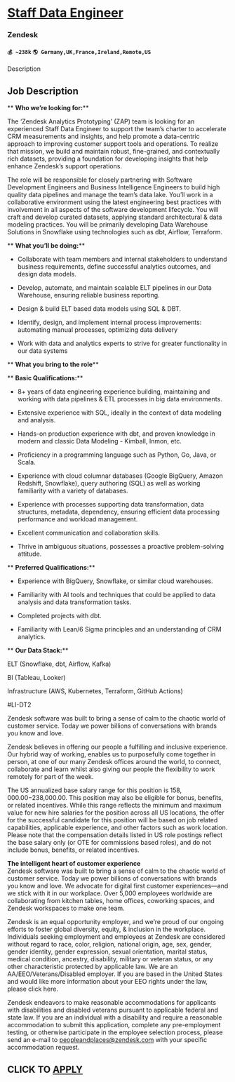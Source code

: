 # [Staff Data Engineer](https://www.remotewlb.com/apply/staff-data-engineer-85655)  
### Zendesk  
#### `💰 ~238k` `🌎 Germany,UK,France,Ireland,Remote,US`  

Description

## Job Description

 ** **Who we’re looking for:****

The ‘Zendesk Analytics Prototyping’ (ZAP) team is looking for an experienced Staff Data Engineer to support the team’s charter to accelerate CRM measurements and insights, and help promote a data-centric approach to improving customer support tools and operations. To realize that mission, we build and maintain robust, fine-grained, and contextually rich datasets, providing a foundation for developing insights that help enhance Zendesk’s support operations.

The role will be responsible for closely partnering with Software Development Engineers and Business Intelligence Engineers to build high quality data pipelines and manage the team’s data lake. You’ll work in a collaborative environment using the latest engineering best practices with involvement in all aspects of the software development lifecycle. You will craft and develop curated datasets, applying standard architectural & data modeling practices. You will be primarily developing Data Warehouse Solutions in Snowflake using technologies such as dbt, Airflow, Terraform.

 ** **What you’ll be doing:****

  * Collaborate with team members and internal stakeholders to understand business requirements, define successful analytics outcomes, and design data models.

  * Develop, automate, and maintain scalable ELT pipelines in our Data Warehouse, ensuring reliable business reporting.

  * Design & build ELT based data models using SQL & DBT.

  * Identify, design, and implement internal process improvements: automating manual processes, optimizing data delivery

  * Work with data and analytics experts to strive for greater functionality in our data systems

 ** **What you bring to the role****

 ** **Basic Qualifications:****

  * 8+ years of data engineering experience building, maintaining and working with data pipelines & ETL processes in big data environments.

  * Extensive experience with SQL, ideally in the context of data modeling and analysis.

  * Hands-on production experience with dbt, and proven knowledge in modern and classic Data Modeling - Kimball, Inmon, etc.

  * Proficiency in a programming language such as Python, Go, Java, or Scala. 

  * Experience with cloud columnar databases (Google BigQuery, Amazon Redshift, Snowflake), query authoring (SQL) as well as working familiarity with a variety of databases.

  * Experience with processes supporting data transformation, data structures, metadata, dependency, ensuring efficient data processing performance and workload management.

  * Excellent communication and collaboration skills.

  * Thrive in ambiguous situations, possesses a proactive problem-solving attitude.

 ** **Preferred Qualifications:****

  * Experience with BigQuery, Snowflake, or similar cloud warehouses.

  * Familiarity with AI tools and techniques that could be applied to data analysis and data transformation tasks.

  * Completed projects with dbt.

  * Familiarity with Lean/6 Sigma principles and an understanding of CRM analytics.

 ** **Our Data Stack:****

ELT (Snowflake, dbt, Airflow, Kafka)

BI (Tableau, Looker)

Infrastructure (AWS, Kubernetes, Terraform, GitHub Actions)

#LI-DT2

Zendesk software was built to bring a sense of calm to the chaotic world of customer service. Today we power billions of conversations with brands you know and love.

Zendesk believes in offering our people a fulfilling and inclusive experience. Our hybrid way of working, enables us to purposefully come together in person, at one of our many Zendesk offices around the world, to connect, collaborate and learn whilst also giving our people the flexibility to work remotely for part of the week.

The US annualized base salary range for this position is $158,000.00-$238,000.00. This position may also be eligible for bonus, benefits, or related incentives. While this range reflects the minimum and maximum value for new hire salaries for the position across all US locations, the offer for the successful candidate for this position will be based on job related capabilities, applicable experience, and other factors such as work location. Please note that the compensation details listed in US role postings reflect the base salary only (or OTE for commissions based roles), and do not include bonus, benefits, or related incentives.

 **The intelligent heart of customer experience**  
Zendesk software was built to bring a sense of calm to the chaotic world of customer service. Today we power billions of conversations with brands you know and love. We advocate for digital first customer experiences—and we stick with it in our workplace. Over 5,000 employees worldwide are collaborating from kitchen tables, home offices, coworking spaces, and Zendesk workspaces to make one team.

Zendesk is an equal opportunity employer, and we’re proud of our ongoing efforts to foster global diversity, equity, & inclusion in the workplace. Individuals seeking employment and employees at Zendesk are considered without regard to race, color, religion, national origin, age, sex, gender, gender identity, gender expression, sexual orientation, marital status, medical condition, ancestry, disability, military or veteran status, or any other characteristic protected by applicable law. We are an AA/EEO/Veterans/Disabled employer. If you are based in the United States and would like more information about your EEO rights under the law, please click here.

Zendesk endeavors to make reasonable accommodations for applicants with disabilities and disabled veterans pursuant to applicable federal and state law. If you are an individual with a disability and require a reasonable accommodation to submit this application, complete any pre-employment testing, or otherwise participate in the employee selection process, please send an e-mail to peopleandplaces@zendesk.com with your specific accommodation request.

  
## CLICK TO [APPLY](https://www.remotewlb.com/apply/staff-data-engineer-85655)

